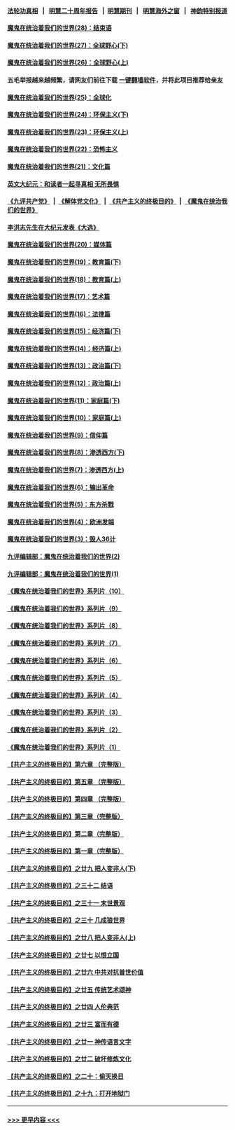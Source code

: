 #### [法轮功真相](https://github.com/gfw-breaker/truth/blob/master/README.md?t=0) &nbsp;&nbsp;|&nbsp;&nbsp; [明慧二十周年报告](https://github.com/gfw-breaker/mh-reports/blob/master/README.md?t=0) &nbsp;&nbsp;|&nbsp;&nbsp;[明慧期刊](https://github.com/gfw-breaker/mh-qikan) &nbsp;&nbsp;|&nbsp;&nbsp; [明慧海外之窗](https://github.com/gfw-breaker/mh-news/blob/master/README.md?t=0) &nbsp;&nbsp;|&nbsp;&nbsp; [神韵特别报道](https://github.com/gfw-breaker/mh-news/blob/master/shenyun.md?t=0)
#### [魔鬼在统治着我们的世界(28)：结束语](../pages/nsc422/n10936246.md?t=07131051) 
#### [魔鬼在统治着我们的世界(27)：全球野心(下)](../pages/nsc422/n10928319.md?t=07131051) 
#### [魔鬼在统治着我们的世界(26)：全球野心(上)](../pages/nsc422/n10900318.md?t=07131051) 
#### 五毛举报越来越频繁，请网友们前往下载 [一键翻墙软件](https://github.com/gfw-breaker/ssr-accounts)，并将此项目推荐给亲友
#### [魔鬼在统治着我们的世界(25)：全球化](../pages/nsc422/n10788205.md?t=07131051) 
#### [魔鬼在统治着我们的世界(24)：环保主义(下)](../pages/nsc422/n10695307.md?t=07131051) 
#### [魔鬼在统治着我们的世界(23)：环保主义(上)](../pages/nsc422/n10688613.md?t=07131051) 
#### [魔鬼在统治着我们的世界(22)：恐怖主义](../pages/nsc422/n10614727.md?t=07131051) 
#### [魔鬼在统治着我们的世界(21)：文化篇](../pages/nsc422/n10597706.md?t=07131051) 
#### [英文大纪元：和读者一起寻真相 无所畏惧](../pages/nsc422/n12542027.md?t=07131051) 
#### [《九评共产党》](https://github.com/begood0513/9ping.md/blob/master/README.md) &nbsp;|&nbsp; [《解体党文化》](../../../../jtdwh.md/blob/master/README.md)  &nbsp;|&nbsp; [《共产主义的终极目的》](../../../../gczydzjmd.md/blob/master/README.md) &nbsp;|&nbsp; [《魔鬼在统治我们的世界》](../../../../mgztzwmdsj.md/blob/master/README.md) 
#### [李洪志先生在大纪元发表《大选》](../pages/nsc422/n12534746.md?t=07131051) 
#### [魔鬼在统治着我们的世界(20)：媒体篇](../pages/nsc422/n10586579.md?t=07131051) 
#### [魔鬼在统治着我们的世界(19)：教育篇(下)](../pages/nsc422/n10564808.md?t=07131051) 
#### [魔鬼在统治着我们的世界(18)：教育篇(上)](../pages/nsc422/n10526970.md?t=07131051) 
#### [魔鬼在统治着我们的世界(17)：艺术篇](../pages/nsc422/n10499093.md?t=07131051) 
#### [魔鬼在统治着我们的世界(16)：法律篇](../pages/nsc422/n10485969.md?t=07131051) 
#### [魔鬼在统治着我们的世界(15)：经济篇(下)](../pages/nsc422/n10469975.md?t=07131051) 
#### [魔鬼在统治着我们的世界(14)：经济篇(上)](../pages/nsc422/n10457370.md?t=07131051) 
#### [魔鬼在统治着我们的世界(13)：政治篇(下)](../pages/nsc422/n10448270.md?t=07131051) 
#### [魔鬼在统治着我们的世界(12)：政治篇(上)](../pages/nsc422/n10444576.md?t=07131051) 
#### [魔鬼在统治着我们的世界(11)：家庭篇(下)](../pages/nsc422/n10440961.md?t=07131051) 
#### [魔鬼在统治着我们的世界(10)：家庭篇(上)](../pages/nsc422/n10435448.md?t=07131051) 
#### [魔鬼在统治着我们的世界(9)：信仰篇](../pages/nsc422/n10432159.md?t=07131051) 
#### [魔鬼在统治着我们的世界(8)：渗透西方(下)](../pages/nsc422/n10429603.md?t=07131051) 
#### [魔鬼在统治着我们的世界(7)：渗透西方(上)](../pages/nsc422/n10426013.md?t=07131051) 
#### [魔鬼在统治着我们的世界(6)：输出革命](../pages/nsc422/n10421536.md?t=07131051) 
#### [魔鬼在统治着我们的世界(5)：东方杀戮](../pages/nsc422/n10417707.md?t=07131051) 
#### [魔鬼在统治着我们的世界(4)：欧洲发端](../pages/nsc422/n10414890.md?t=07131051) 
#### [魔鬼在统治着我们的世界(3)：毁人36计](../pages/nsc422/n10411583.md?t=07131051) 
#### [九评编辑部：魔鬼在统治着我们的世界(2)](../pages/nsc422/n10410036.md?t=07131051) 
#### [九评编辑部：魔鬼在统治着我们的世界(1)](../pages/nsc422/n10406825.md?t=07131051) 
#### [《魔鬼在统治着我们的世界》系列片（10）](../pages/nsc422/n12292670.md?t=07131051) 
#### [《魔鬼在统治着我们的世界》系列片（9）](../pages/nsc422/n12290859.md?t=07131051) 
#### [《魔鬼在统治着我们的世界》系列片（8）](../pages/nsc422/n12287445.md?t=07131051) 
#### [《魔鬼在统治着我们的世界》系列片（7）](../pages/nsc422/n12283425.md?t=07131051) 
#### [《魔鬼在统治着我们的世界》系列片（6）](../pages/nsc422/n12282314.md?t=07131051) 
#### [《魔鬼在统治着我们的世界》系列片（5）](../pages/nsc422/n12281419.md?t=07131051) 
#### [《魔鬼在统治着我们的世界》系列片（4）](../pages/nsc422/n12274024.md?t=07131051) 
#### [《魔鬼在统治着我们的世界》系列片（3）](../pages/nsc422/n12271322.md?t=07131051) 
#### [《魔鬼在统治着我们的世界》系列片（2）](../pages/nsc422/n12269049.md?t=07131051) 
#### [《魔鬼在统治着我们的世界》系列片（1）](../pages/nsc422/n12267575.md?t=07131051) 
#### [【共产主义的终极目的】第六章 （完整版）](../pages/nsc422/n11428913.md?t=07131051) 
#### [【共产主义的终极目的】第五章 （完整版）](../pages/nsc422/n11428912.md?t=07131051) 
#### [【共产主义的终极目的】第四章 （完整版）](../pages/nsc422/n11428907.md?t=07131051) 
#### [【共产主义的终极目的】第三章（完整版）](../pages/nsc422/n11428848.md?t=07131051) 
#### [【共产主义的终极目的】第二章（完整版）](../pages/nsc422/n11428831.md?t=07131051) 
#### [【共产主义的终极目的】第一章（完整版）](../pages/nsc422/n11417651.md?t=07131051) 
#### [【共产主义的终极目的】之廿九 把人变非人(下)](../pages/nsc422/n11344140.md?t=07131051) 
#### [【共产主义的终极目的】之三十二 结语](../pages/nsc422/n11360535.md?t=07131051) 
#### [【共产主义的终极目的】之三十一 末世景观](../pages/nsc422/n11351129.md?t=07131051) 
#### [【共产主义的终极目的】之三十 几成狼世界](../pages/nsc422/n11348280.md?t=07131051) 
#### [【共产主义的终极目的】之廿八 把人变非人(上)](../pages/nsc422/n11340492.md?t=07131051) 
#### [【共产主义的终极目的】之廿七 以恨立国](../pages/nsc422/n11336944.md?t=07131051) 
#### [【共产主义的终极目的】之廿六 中共对抗普世价值](../pages/nsc422/n11324785.md?t=07131051) 
#### [【共产主义的终极目的】之廿五 传统艺术颂神](../pages/nsc422/n11296396.md?t=07131051) 
#### [【共产主义的终极目的】之廿四 人伦典范](../pages/nsc422/n11296397.md?t=07131051) 
#### [【共产主义的终极目的】之廿三 富而有德](../pages/nsc422/n11283598.md?t=07131051) 
#### [【共产主义的终极目的】之廿一 神传语言文字](../pages/nsc422/n11263265.md?t=07131051) 
#### [【共产主义的终极目的】之廿二 破坏修炼文化](../pages/nsc422/n11245728.md?t=07131051) 
#### [【共产主义的终极目的】之二十：偷天换日](../pages/nsc422/n11238846.md?t=07131051) 
#### [【共产主义的终极目的】之十九：打开地狱门](../pages/nsc422/n11206376.md?t=07131051) 

----
#### [ >>> 更早内容 <<< ](../indexes/nsc422-earlier.md)
